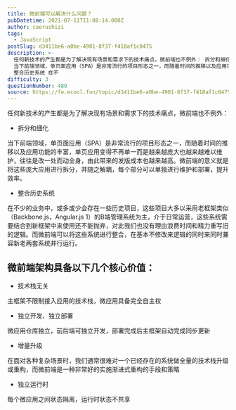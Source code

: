```yaml
---
title: 微前端可以解决什么问题？
pubDatetime: 2021-07-11T11:08:14.000Z
author: caorushizi
tags:
  - JavaScript
postSlug: d3411be6-a0be-4901-8f37-f418af1c0475
description: >-
  任何新技术的产生都是为了解决现有场景和需求下的技术痛点，微前端也不例外： 拆分和细化
  当下前端领域，单页面应用（SPA）是非常流行的项目形态之一，而随着时间的推移以及应用功能的丰富，单页应用变得不再单一而是越来越庞大也越来越难以维护，往往是改一处而动全身，由此带来的发版成本也越来越高。微前端的意义就是将这些庞大应用进行拆分，并随之解耦，每个部分可以单独进行维护和部署，提升效率。
  整合历史系统 在不
difficulty: 3
questionNumber: 480
source: https://fe.ecool.fun/topic/d3411be6-a0be-4901-8f37-f418af1c0475
---
```


任何新技术的产生都是为了解决现有场景和需求下的技术痛点，微前端也不例外：

* 拆分和细化

当下前端领域，单页面应用（SPA）是非常流行的项目形态之一，而随着时间的推移以及应用功能的丰富，单页应用变得不再单一而是越来越庞大也越来越难以维护，往往是改一处而动全身，由此带来的发版成本也越来越高。微前端的意义就是将这些庞大应用进行拆分，并随之解耦，每个部分可以单独进行维护和部署，提升效率。

* 整合历史系统

在不少的业务中，或多或少会存在一些历史项目，这些项目大多以采用老框架类似（Backbone.js，Angular.js 1）的B端管理系统为主，介于日常运营，这些系统需要结合到新框架中来使用还不能抛弃，对此我们也没有理由浪费时间和精力重写旧的逻辑。而微前端可以将这些系统进行整合，在基本不修改来逻辑的同时来同时兼容新老两套系统并行运行。

## 微前端架构具备以下几个核心价值：

* 技术栈无关

主框架不限制接入应用的技术栈，微应用具备完全自主权

* 独立开发、独立部署

微应用仓库独立，前后端可独立开发，部署完成后主框架自动完成同步更新

* 增量升级

在面对各种复杂场景时，我们通常很难对一个已经存在的系统做全量的技术栈升级或重构，而微前端是一种非常好的实施渐进式重构的手段和策略

* 独立运行时

每个微应用之间状态隔离，运行时状态不共享

